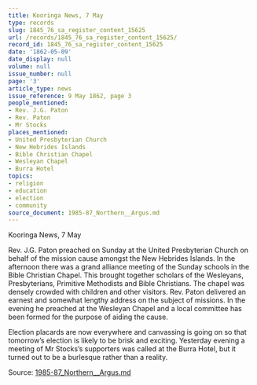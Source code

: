 ```yaml
---
title: Kooringa News, 7 May
type: records
slug: 1845_76_sa_register_content_15625
url: /records/1845_76_sa_register_content_15625/
record_id: 1845_76_sa_register_content_15625
date: '1862-05-09'
date_display: null
volume: null
issue_number: null
page: '3'
article_type: news
issue_reference: 9 May 1862, page 3
people_mentioned:
- Rev. J.G. Paton
- Rev. Paton
- Mr Stocks
places_mentioned:
- United Presbyterian Church
- New Hebrides Islands
- Bible Christian Chapel
- Wesleyan Chapel
- Burra Hotel
topics:
- religion
- education
- election
- community
source_document: 1985-87_Northern__Argus.md
---
```


Kooringa News, 7 May

Rev. J.G. Paton preached on Sunday at the United Presbyterian Church on behalf of the mission cause amongst the New Hebrides Islands.  In the afternoon there was a grand alliance meeting of the Sunday schools in the Bible Christian Chapel.  This brought together scholars of the Wesleyans, Presbyterians, Primitive Methodists and Bible Christians.  The chapel was densely crowded with children and other visitors.  Rev. Paton delivered an earnest and somewhat lengthy address on the subject of missions.  In the evening he preached at the Wesleyan Chapel and a local committee has been formed for the purpose of aiding the cause.

Election placards are now everywhere and canvassing is going on so that tomorrow’s election is likely to be brisk and exciting.  Yesterday evening a meeting of Mr Stocks’s supporters was called at the Burra Hotel, but it turned out to be a burlesque rather than a reality.

Source: [1985-87_Northern__Argus.md](/downloads/markdown/1985-87_Northern__Argus.md)
